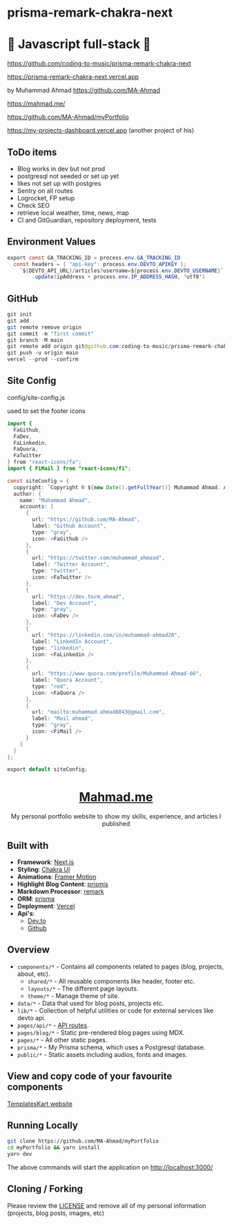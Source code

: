 # prisma-remark-chakra-next

# 🚀 Javascript full-stack 🚀

https://github.com/coding-to-music/prisma-remark-chakra-next

https://prisma-remark-chakra-next.vercel.app

by Muhammad Ahmad https://github.com/MA-Ahmad

https://mahmad.me/

https://github.com/MA-Ahmad/myPortfolio

https://my-projects-dashboard.vercel.app (another project of his)

## ToDo items

- Blog works in dev but not prod
- postgresql not seeded or set up yet
- likes not set up with postgres
- Sentry on all routes
- Logrocket, FP setup
- Check SEO
- retrieve local weather, time, news, map
- CI and GitGuardian, repository deployment, tests

## Environment Values

```java
export const GA_TRACKING_ID = process.env.GA_TRACKING_ID
  const headers = { "api-key": process.env.DEVTO_APIKEY };
    `${DEVTO_API_URL}/articles?username=${process.env.DEVTO_USERNAME}`
        .update(ipAddress + process.env.IP_ADDRESS_HASH, 'utf8')

```

## GitHub

```java
git init
git add .
git remote remove origin
git commit -m "first commit"
git branch -M main
git remote add origin git@github.com:coding-to-music/prisma-remark-chakra-next.git
git push -u origin main
vercel --prod --confirm
```

## Site Config

config/site-config.js

used to set the footer icons

```java
import {
  FaGithub,
  FaDev,
  FaLinkedin,
  FaQuora,
  FaTwitter
} from "react-icons/fa";
import { FiMail } from "react-icons/fi";

const siteConfig = {
  copyright: `Copyright © ${new Date().getFullYear()} Muhammad Ahmad. All Rights Reserved.`,
  author: {
    name: "Muhammad Ahmad",
    accounts: [
      {
        url: "https://github.com/MA-Ahmad",
        label: "Github Account",
        type: "gray",
        icon: <FaGithub />
      },
      {
        url: "https://twitter.com/muhammad_ahmaad",
        label: "Twitter Account",
        type: "twitter",
        icon: <FaTwitter />
      },
      {
        url: "https://dev.to/m_ahmad",
        label: "Dev Account",
        type: "gray",
        icon: <FaDev />
      },
      {
        url: "https://linkedin.com/in/muhammad-ahmad20",
        label: "LinkedIn Account",
        type: "linkedin",
        icon: <FaLinkedin />
      },
      {
        url: "https://www.quora.com/profile/Muhammad-Ahmad-66",
        label: "Quora Account",
        type: "red",
        icon: <FaQuora />
      },
      {
        url: "mailto:muhammad.ahmad8043@gmail.com",
        label: "Mail ahmad",
        type: "gray",
        icon: <FiMail />
      }
    ]
  }
};

export default siteConfig;
```

<div align="center">
  <h1><a href="https://mahmad.me" target="_blank">Mahmad.me</a></h1>
  My personal portfolio website to show my skills, experience, and articles I published
</div>

## Built with

- **Framework**: [Next.js](https://nextjs.org/)
- **Styling**: [Chakra UI](https://chakra-ui.com/)
- **Animations**: [Framer Motion](https://www.framer.com/motion/)
- **Highlight Blog Content**: [prismjs](https://prismjs.com/)
- **Markdown Processor**: [remark](https://remark.js.org/)
- **ORM**: [prisma](https://www.prisma.io/)
- **Deployment**: [Vercel](https://vercel.com)
- **Api's**:
  - [Dev.to](https://dev.to/api)
  - [Github](https://api.github.com)

## Overview

- `components/*` - Contains all components related to pages (blog, projects, about, etc).
  - `shared/*` - All reusable components like header, footer etc.
  - `layouts/*` - The different page layouts.
  - `theme/*` - Manage theme of site.
- `data/*` - Data that used for blog posts, projects etc.
- `lib/*` - Collection of helpful utilities or code for external services like devto api.
- `pages/api/*` - [API routes](https://nextjs.org/docs/api-routes/introduction).
- `pages/blog/*` - Static pre-rendered blog pages using MDX.
- `pages/*` - All other static pages.
- `prisma/*` - My Prisma schema, which uses a Postgresql database.
- `public/*` - Static assets including audios, fonts and images.

## View and copy code of your favourite components

[TemplatesKart website](https://templateskart.com/projects/my-website)

## Running Locally

```sh
git clone https://github.com/MA-Ahmad/myPortfolio
cd myPortfolio && yarn install
yarn dev
```

The above commands will start the application on [http://localhost:3000/](http://localhost:3000)

<!-- ## Screens
### Home
![Home Screen](/public/assets/images/screens/home_page.png)
### Blog
![Skills Screen](/public/assets/images/screens/blog_page.png) -->

## Cloning / Forking

Please review the [LICENSE](LICENSE) and remove all of my personal information (projects, blog posts, images, etc)
